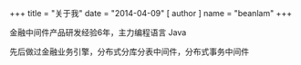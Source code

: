 +++
title = "关于我"
date = "2014-04-09"
[ author ]
  name = "beanlam"
+++

金融中间件产品研发经验6年，主力编程语言 Java

先后做过金融业务引擎，分布式分库分表中间件，分布式事务中间件


